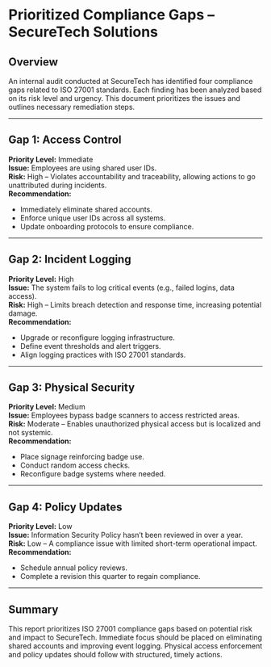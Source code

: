 # Prioritized Compliance Gaps – SecureTech Solutions

## Overview

An internal audit conducted at SecureTech has identified four compliance gaps related to ISO 27001 standards. Each finding has been analyzed based on its risk level and urgency. This document prioritizes the issues and outlines necessary remediation steps.

---

## Gap 1: Access Control  
**Priority Level:** Immediate  
**Issue:** Employees are using shared user IDs.  
**Risk:** High – Violates accountability and traceability, allowing actions to go unattributed during incidents.  
**Recommendation:**  
- Immediately eliminate shared accounts.  
- Enforce unique user IDs across all systems.  
- Update onboarding protocols to ensure compliance.

---

## Gap 2: Incident Logging  
**Priority Level:** High  
**Issue:** The system fails to log critical events (e.g., failed logins, data access).  
**Risk:** High – Limits breach detection and response time, increasing potential damage.  
**Recommendation:**  
- Upgrade or reconfigure logging infrastructure.  
- Define event thresholds and alert triggers.  
- Align logging practices with ISO 27001 standards.

---

## Gap 3: Physical Security  
**Priority Level:** Medium  
**Issue:** Employees bypass badge scanners to access restricted areas.  
**Risk:** Moderate – Enables unauthorized physical access but is localized and not systemic.  
**Recommendation:**  
- Place signage reinforcing badge use.  
- Conduct random access checks.  
- Reconfigure badge systems where needed.

---

## Gap 4: Policy Updates  
**Priority Level:** Low  
**Issue:** Information Security Policy hasn’t been reviewed in over a year.  
**Risk:** Low – A compliance issue with limited short-term operational impact.  
**Recommendation:**  
- Schedule annual policy reviews.  
- Complete a revision this quarter to regain compliance.

---

## Summary

This report prioritizes ISO 27001 compliance gaps based on potential risk and impact to SecureTech. Immediate focus should be placed on eliminating shared accounts and improving event logging. Physical access enforcement and policy updates should follow with structured, timely actions.

